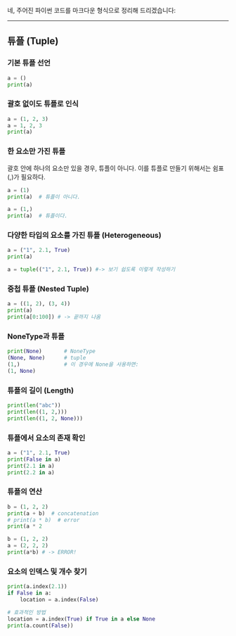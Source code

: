 네, 주어진 파이썬 코드를 마크다운 형식으로 정리해 드리겠습니다:

---

## 튜플 (Tuple)

### 기본 튜플 선언

```python
a = ()
print(a)
```

### 괄호 없이도 튜플로 인식

```python
a = (1, 2, 3)
a = 1, 2, 3
print(a)
```

### 한 요소만 가진 튜플

괄호 안에 하나의 요소만 있을 경우, 튜플이 아니다. 이를 튜플로 만들기 위해서는 쉼표(,)가 필요하다.

```python
a = (1)
print(a)  # 튜플이 아니다.

a = (1,)
print(a)  # 튜플이다.
```

### 다양한 타입의 요소를 가진 튜플 (Heterogeneous)

```python
a = ("1", 2.1, True)
print(a)

a = tuple(("1", 2.1, True)) #-> 보기 쉽도록 이렇게 작성하기
```

### 중첩 튜플 (Nested Tuple)

```python
a = ((1, 2), (3, 4))
print(a)
print(a[0:100]) # -> 끝까지 나옴
```

### NoneType과 튜플

```python
print(None)       # NoneType
(None, None)      # tuple
(1,)              # 이 경우에 None을 사용하면: 
(1, None)
```

### 튜플의 길이 (Length)

```python
print(len("abc"))
print(len((1, 2,)))
print(len((1, 2, None)))
```

### 튜플에서 요소의 존재 확인

```python
a = ("1", 2.1, True)
print(False in a)
print(2.1 in a)
print(2.2 in a)
```

### 튜플의 연산

```python
b = (1, 2, 2)
print(a + b)  # concatenation
# print(a * b)  # error
print(a * 2

b = (1, 2, 2)
a = (2, 2, 2)
print(a*b) # -> ERROR!
```

### 요소의 인덱스 및 개수 찾기

```python
print(a.index(2.1))
if False in a:
    location = a.index(False)

# 효과적인 방법
location = a.index(True) if True in a else None
print(a.count(False))
```

